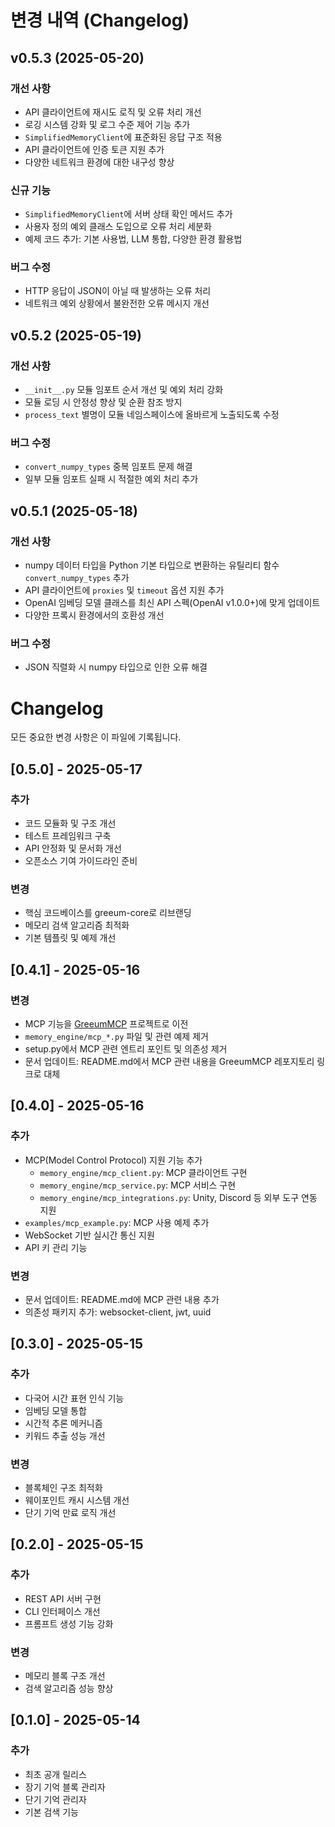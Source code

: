 ﻿# 변경 내역 (Changelog)

## v0.5.3 (2025-05-20)

### 개선 사항

- API 클라이언트에 재시도 로직 및 오류 처리 개선
- 로깅 시스템 강화 및 로그 수준 제어 기능 추가
- `SimplifiedMemoryClient`에 표준화된 응답 구조 적용
- API 클라이언트에 인증 토큰 지원 추가
- 다양한 네트워크 환경에 대한 내구성 향상

### 신규 기능

- `SimplifiedMemoryClient`에 서버 상태 확인 메서드 추가
- 사용자 정의 예외 클래스 도입으로 오류 처리 세분화
- 예제 코드 추가: 기본 사용법, LLM 통합, 다양한 환경 활용법

### 버그 수정

- HTTP 응답이 JSON이 아닐 때 발생하는 오류 처리
- 네트워크 예외 상황에서 불완전한 오류 메시지 개선

## v0.5.2 (2025-05-19)

### 개선 사항

- `__init__.py` 모듈 임포트 순서 개선 및 예외 처리 강화
- 모듈 로딩 시 안정성 향상 및 순환 참조 방지
- `process_text` 별명이 모듈 네임스페이스에 올바르게 노출되도록 수정

### 버그 수정

- `convert_numpy_types` 중복 임포트 문제 해결
- 일부 모듈 임포트 실패 시 적절한 예외 처리 추가

## v0.5.1 (2025-05-18)

### 개선 사항

- numpy 데이터 타입을 Python 기본 타입으로 변환하는 유틸리티 함수 `convert_numpy_types` 추가
- API 클라이언트에 `proxies` 및 `timeout` 옵션 지원 추가
- OpenAI 임베딩 모델 클래스를 최신 API 스펙(OpenAI v1.0.0+)에 맞게 업데이트
- 다양한 프록시 환경에서의 호환성 개선

### 버그 수정

- JSON 직렬화 시 numpy 타입으로 인한 오류 해결

# Changelog

모든 중요한 변경 사항은 이 파일에 기록됩니다.

## [0.5.0] - 2025-05-17

### 추가
- 코드 모듈화 및 구조 개선
- 테스트 프레임워크 구축
- API 안정화 및 문서화 개선
- 오픈소스 기여 가이드라인 준비

### 변경
- 핵심 코드베이스를 greeum-core로 리브랜딩
- 메모리 검색 알고리즘 최적화
- 기본 템플릿 및 예제 개선

## [0.4.1] - 2025-05-16

### 변경
- MCP 기능을 [GreeumMCP](https://github.com/DryRainEnt/GreeumMCP) 프로젝트로 이전
- `memory_engine/mcp_*.py` 파일 및 관련 예제 제거
- setup.py에서 MCP 관련 엔트리 포인트 및 의존성 제거
- 문서 업데이트: README.md에서 MCP 관련 내용을 GreeumMCP 레포지토리 링크로 대체

## [0.4.0] - 2025-05-16

### 추가
- MCP(Model Control Protocol) 지원 기능 추가
  - `memory_engine/mcp_client.py`: MCP 클라이언트 구현
  - `memory_engine/mcp_service.py`: MCP 서비스 구현
  - `memory_engine/mcp_integrations.py`: Unity, Discord 등 외부 도구 연동 지원
- `examples/mcp_example.py`: MCP 사용 예제 추가
- WebSocket 기반 실시간 통신 지원
- API 키 관리 기능

### 변경
- 문서 업데이트: README.md에 MCP 관련 내용 추가
- 의존성 패키지 추가: websocket-client, jwt, uuid

## [0.3.0] - 2025-05-15

### 추가
- 다국어 시간 표현 인식 기능
- 임베딩 모델 통합
- 시간적 추론 메커니즘
- 키워드 추출 성능 개선

### 변경
- 블록체인 구조 최적화
- 웨이포인트 캐시 시스템 개선
- 단기 기억 만료 로직 개선

## [0.2.0] - 2025-05-15

### 추가
- REST API 서버 구현
- CLI 인터페이스 개선
- 프롬프트 생성 기능 강화

### 변경
- 메모리 블록 구조 개선
- 검색 알고리즘 성능 향상

## [0.1.0] - 2025-05-14

### 추가
- 최초 공개 릴리스
- 장기 기억 블록 관리자
- 단기 기억 관리자
- 기본 검색 기능 
